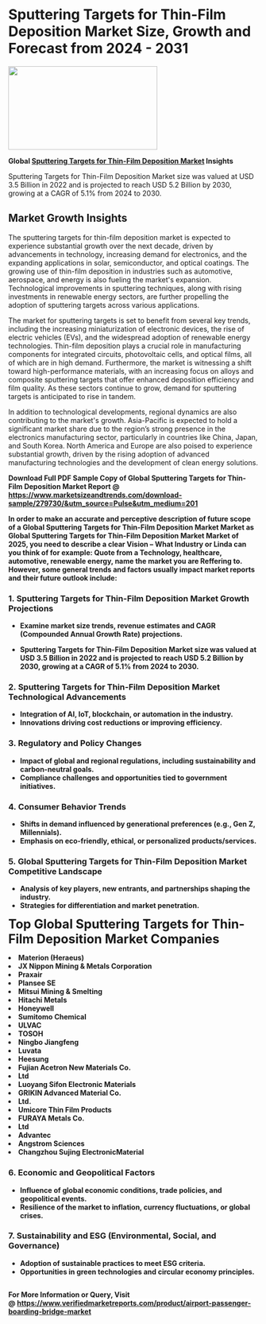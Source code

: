 <H1>Sputtering Targets for Thin-Film Deposition Market Size, Growth and Forecast from 2024 - 2031</H1><img class="aligncenter size-medium wp-image-584254" src="https://thirdeyenews.in/wp-content/uploads/2024/09/Global-Market-Research-300x168.jpeg" alt="" width="300" height="168" /><p><strong>Global&nbsp;<a href="https://www.marketsizeandtrends.com/download-sample/279730/&amp;utm_source=Pulse&amp;utm_medium=201">Sputtering Targets for Thin-Film Deposition Market</a> Insights</strong></p><p>Sputtering Targets for Thin-Film Deposition Market size was valued at USD 3.5 Billion in 2022 and is projected to reach USD 5.2 Billion by 2030, growing at a CAGR of 5.1% from 2024 to 2030.</p><p><h2>Market Growth Insights</h2> <p>The sputtering targets for thin-film deposition market is expected to experience substantial growth over the next decade, driven by advancements in technology, increasing demand for electronics, and the expanding applications in solar, semiconductor, and optical coatings. The growing use of thin-film deposition in industries such as automotive, aerospace, and energy is also fueling the market's expansion. Technological improvements in sputtering techniques, along with rising investments in renewable energy sectors, are further propelling the adoption of sputtering targets across various applications.</p> <p><strong></strong></p> <p>The market for sputtering targets is set to benefit from several key trends, including the increasing miniaturization of electronic devices, the rise of electric vehicles (EVs), and the widespread adoption of renewable energy technologies. Thin-film deposition plays a crucial role in manufacturing components for integrated circuits, photovoltaic cells, and optical films, all of which are in high demand. Furthermore, the market is witnessing a shift toward high-performance materials, with an increasing focus on alloys and composite sputtering targets that offer enhanced deposition efficiency and film quality. As these sectors continue to grow, demand for sputtering targets is anticipated to rise in tandem.</p> <p>In addition to technological developments, regional dynamics are also contributing to the market's growth. Asia-Pacific is expected to hold a significant market share due to the region’s strong presence in the electronics manufacturing sector, particularly in countries like China, Japan, and South Korea. North America and Europe are also poised to experience substantial growth, driven by the rising adoption of advanced manufacturing technologies and the development of clean energy solutions.</p> <p><strong></p><p><span class=""><strong>Download Full PDF Sample Copy of Global Sputtering Targets for Thin-Film Deposition Market Report</strong> @ <a href="https://www.marketsizeandtrends.com/download-sample/279730/&amp;utm_source=Pulse&amp;utm_medium=201" target="_blank">https://www.marketsizeandtrends.com/download-sample/279730/&amp;utm_source=Pulse&amp;utm_medium=201</a></span></p><p>In order to make an accurate and perceptive description of future scope of a Global&nbsp;Sputtering Targets for Thin-Film Deposition Market Market as Global&nbsp;Sputtering Targets for Thin-Film Deposition Market Market of 2025, you need to describe a clear Vision &ndash; What Industry or Linda can you think of for example: Quote from a Technology, healthcare, automotive, renewable energy, name the market you are Reffering to. However, some general trends and factors usually impact market reports and their future outlook include:</p><h3>1.&nbsp;<strong>Sputtering Targets for Thin-Film Deposition Market Growth Projections</strong></h3><ul><li>Examine market size trends, revenue estimates and CAGR (Compounded Annual Growth Rate) projections.</li><li><p>Sputtering Targets for Thin-Film Deposition Market size was valued at USD 3.5 Billion in 2022 and is projected to reach USD 5.2 Billion by 2030, growing at a CAGR of 5.1% from 2024 to 2030.</p></li></ul><h3>2.&nbsp;<strong>Sputtering Targets for Thin-Film Deposition Market Technological Advancements</strong></h3><ul><li>Integration of AI, IoT, blockchain, or automation in the industry.</li><li>Innovations driving cost reductions or improving efficiency.</li></ul><h3>3.&nbsp;<strong>Regulatory and Policy Changes</strong></h3><ul><li>Impact of global and regional regulations, including sustainability and carbon-neutral goals.</li><li>Compliance challenges and opportunities tied to government initiatives.</li></ul><h3>4.&nbsp;<strong>Consumer Behavior Trends</strong></h3><ul><li>Shifts in demand influenced by generational preferences (e.g., Gen Z, Millennials).</li><li>Emphasis on eco-friendly, ethical, or personalized products/services.</li></ul><h3>5.&nbsp;<strong>Global Sputtering Targets for Thin-Film Deposition Market Competitive Landscape</strong></h3><ul><li>Analysis of key players, new entrants, and partnerships shaping the industry.</li><li>Strategies for differentiation and market penetration.</li></ul><p data-pm-slice="1 1 []"><span style="color: inherit; font-family: inherit; font-size: 25px;">Top Global Sputtering Targets for Thin-Film Deposition Market Companies</span></p><div class="" data-test-id=""><p><li>Materion (Heraeus)</li><li> JX Nippon Mining & Metals Corporation</li><li> Praxair</li><li> Plansee SE</li><li> Mitsui Mining & Smelting</li><li> Hitachi Metals</li><li> Honeywell</li><li> Sumitomo Chemical</li><li> ULVAC</li><li> TOSOH</li><li> Ningbo Jiangfeng</li><li> Luvata</li><li> Heesung</li><li> Fujian Acetron New Materials Co.</li><li> Ltd</li><li> Luoyang Sifon Electronic Materials</li><li> GRIKIN Advanced Material Co.</li><li> Ltd.</li><li> Umicore Thin Film Products</li><li> FURAYA Metals Co.</li><li> Ltd</li><li> Advantec</li><li> Angstrom Sciences</li><li> Changzhou Sujing ElectronicMaterial</li></p></div><h3>6.&nbsp;<strong>Economic and Geopolitical Factors</strong></h3><ul><li>Influence of global economic conditions, trade policies, and geopolitical events.</li><li>Resilience of the market to inflation, currency fluctuations, or global crises.</li></ul><h3>7.&nbsp;<strong>Sustainability and ESG (Environmental, Social, and Governance)</strong></h3><ul><li>Adoption of sustainable practices to meet ESG criteria.</li><li>Opportunities in green technologies and circular economy principles.</li></ul><h2><strong style="font-size: 14px;">For More Information or Query, Visit @&nbsp;</strong><a style="background-color: #ffffff; font-size: 14px;" href="https://www.marketsizeandtrends.com/report/sputtering-targets-for-thin-film-deposition-market/" target="_blank">https://www.verifiedmarketreports.com/product/airport-passenger-boarding-bridge-market</a></h2>

